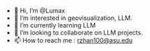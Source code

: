 - 👋 Hi, I’m @Lumax
- 👀 I’m interested in geovisualization, LLM.
- 🌱 I’m currently learning LLM
- 💞️ I’m looking to collaborate on LLM projects.
- 📫 How to reach me : rzhan100@asu.edu



